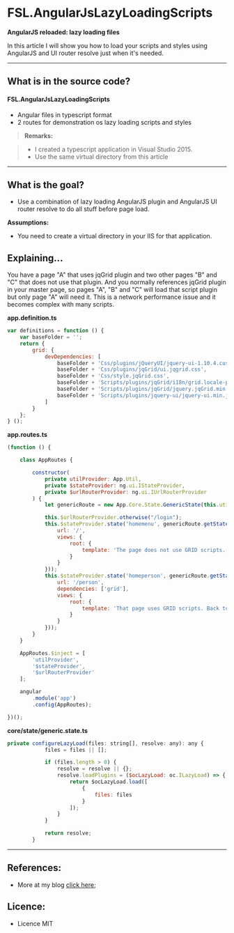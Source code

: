 # FSL.AngularJsLazyLoadingScripts

**AngularJS reloaded: lazy loading files**

In this article I will show you how to load your scripts and styles using AngularJS and UI router resolve just when it's needed.

---

What is in the source code?
---

#### <i class="icon-file"></i> FSL.AngularJsLazyLoadingScripts

- Angular files in typescript format
- 2 routes for demonstration os lazy loading scripts and styles

> **Remarks:**

> - I created a typescript application in Visual Studio 2015. 
> - Use the same virtual directory from this article

---

What is the goal?
---

- Use a combination of lazy loading AngularJS plugin and AngularJS UI router resolve to do all stuff before page load.

**Assumptions:**

- You need to create a virtual directory in your IIS for that application.


Explaining...
---

You have a page "A" that uses jqGrid plugin and two other pages "B" and "C" that does not use that plugin. And you normally references jqGrid plugin in your master page, so pages "A", "B" and "C" will load that script plugin but only page "A" will need it. This is a network performance issue and it becomes complex with many scripts.


**app.definition.ts**
```javascript
var definitions = function () {
    var baseFolder = '';
    return {
        grid: {
            devDependencies: [
                baseFolder + 'Css/plugins/jQueryUI/jquery-ui-1.10.4.custom.min.css',
                baseFolder + 'Css/plugins/jqGrid/ui.jqgrid.css',
                baseFolder + 'Css/style.jqGrid.css',
                baseFolder + 'Scripts/plugins/jqGrid/i18n/grid.locale-pt.js',
                baseFolder + 'Scripts/plugins/jqGrid/jquery.jqGrid.min.js',
                baseFolder + 'Scripts/plugins/jquery-ui/jquery-ui.min.js'
            ]
        }
    };
} ();
```

**app.routes.ts**
```javascript
(function () {

    class AppRoutes {

        constructor(
            private utilProvider: App.Util,
            private $stateProvider: ng.ui.IStateProvider,
            private $urlRouterProvider: ng.ui.IUrlRouterProvider
        ) {
            let genericRoute = new App.Core.State.GenericState(this.utilProvider);

            this.$urlRouterProvider.otherwise("/login");
            this.$stateProvider.state('homemenu', genericRoute.getState({
                url: '/',
                views: {
                    root: {
                        template: 'The page does not use GRID scripts. Go to <a ui-sref="homeperson">Person Page</a>'
                    }
                }
            }));
            this.$stateProvider.state('homeperson', genericRoute.getState({
                url: '/person',
                dependencies: ['grid'],
                views: {
                    root: {
                        template: 'That page uses GRID scripts. Back to <a ui-sref="homemenu">Home Page</a>'
                    }
                }
            }));
        }
    }

    AppRoutes.$inject = [
        'utilProvider',
        '$stateProvider',
        '$urlRouterProvider'
    ];

    angular
        .module('app')
        .config(AppRoutes);

})();
```

**core/state/generic.state.ts**

```javascript
private configureLazyLoad(files: string[], resolve: any): any {
            files = files || [];

            if (files.length > 0) {
                resolve = resolve || {};
                resolve.loadPlugins = ($ocLazyLoad: oc.ILazyLoad) => {
                    return $ocLazyLoad.load([
                        {
                            files: files
                        }
                    ]);
                }
            }

            return resolve;
        }
```
----------

References:
---

- More at my blog [click here][1];

Licence:
---

- Licence MIT


  [1]: http://www.fabiosilvalima.com.br
